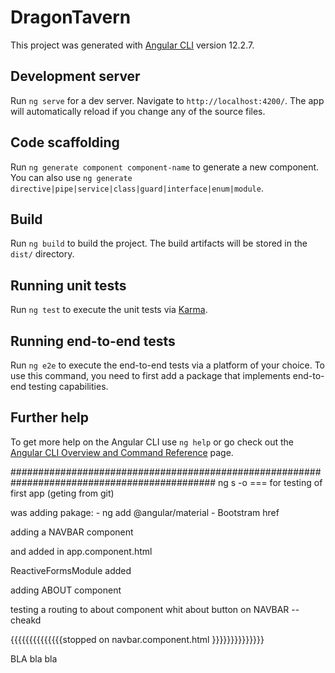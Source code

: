 # DragonTavern

This project was generated with [Angular CLI](https://github.com/angular/angular-cli) version 12.2.7.

## Development server

Run `ng serve` for a dev server. Navigate to `http://localhost:4200/`. The app will automatically reload if you change any of the source files.

## Code scaffolding

Run `ng generate component component-name` to generate a new component. You can also use `ng generate directive|pipe|service|class|guard|interface|enum|module`.

## Build

Run `ng build` to build the project. The build artifacts will be stored in the `dist/` directory.

## Running unit tests

Run `ng test` to execute the unit tests via [Karma](https://karma-runner.github.io).

## Running end-to-end tests

Run `ng e2e` to execute the end-to-end tests via a platform of your choice. To use this command, you need to first add a package that implements end-to-end testing capabilities.

## Further help

To get more help on the Angular CLI use `ng help` or go check out the [Angular CLI Overview and Command Reference](https://angular.io/cli) page.






#############################################################################################
ng s -o === for testing of first app (geting from git)

was adding pakage:
    - ng add @angular/material
    - Bootstram href


adding a NAVBAR component

<app-navbar> and <router-outlet> added in app.component.html

ReactiveFormsModule added 

adding ABOUT component 

testing a routing to about component whit about button on NAVBAR -- cheakd

{{{{{{{{{{{{{{stopped on navbar.component.html }}}}}}}}}}}}}}

BLA bla bla